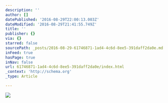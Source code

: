 ```yaml
---
description: ''
author: []
datePublished: '2016-08-29T22:00:13.003Z'
dateModified: '2016-08-29T21:41:55.749Z'
title: ''
publisher: {}
via: {}
starred: false
sourcePath: _posts/2016-08-29-61746871-1ad4-4c6d-8ee5-391daff2da0e.md
inFeed: true
hasPage: true
inNav: false
url: 61746871-1ad4-4c6d-8ee5-391daff2da0e/index.html
_context: 'http://schema.org'
_type: Article

---
```

![](https://the-grid-user-content.s3-us-west-2.amazonaws.com/6691ef72-5c93-4bc1-9f18-e521ef4e3ebb.png)